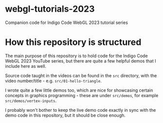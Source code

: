# webgl-tutorials-2023
Companion code for Indigo Code WebGL 2023 tutorial series

# How this repository is structured

The main purpose of this repository is to hold code for the Indigo Code WebGL 2023 YouTube series, but there are quite a few helpful demos that I include here as well.

Source code taught in the videos can be found in the `src` directory, with the video number/title - e.g. `src/01-hello-triangle`.

I wrote quite a few little demos too, which are nice for showcasing certain concepts in graphics programming - these are under `src/demos`, for example `src/demos/vertex-inputs`.

I probably won't bother to keep the live demo code exactly in sync with the demo code in this repository, but it should be close enough.
